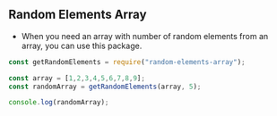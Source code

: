 ## Random Elements Array
- When you need an array with number of random elements from an array, you can use this package.

```js
const getRandomElements = require("random-elements-array");

const array = [1,2,3,4,5,6,7,8,9];
const randomArray = getRandomElements(array, 5);

console.log(randomArray);
```

